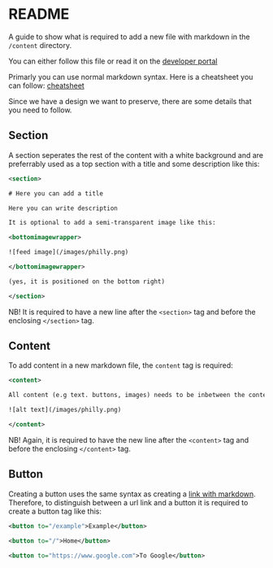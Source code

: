 <content>

# README

A guide to show what is required to add a new file with markdown in the `/content` directory.

You can either follow this file or read it on the [developer portal](https://developer.test.digitallibrary.io/README)

Primarly you can use normal markdown syntax. Here is a cheatsheet you can follow: [cheatsheet](https://github.com/adam-p/markdown-here/wiki/Markdown-Cheatsheet)

Since we have a design we want to preserve, there are some details that you need to follow.

## Section

A section seperates the rest of the content with a white background and are preferrably used as a top section with a title and some description like this:

```xml
<section>

# Here you can add a title

Here you can write description

It is optional to add a semi-transparent image like this:

<bottomimagewrapper>

![feed image](/images/philly.png)

</bottomimagewrapper>

(yes, it is positioned on the bottom right)

</section>
```

NB! It is required to have a new line after the `<section>` tag and before the enclosing `</section>` tag.

## Content

To add content in a new markdown file, the `content` tag is required:

```xml
<content>

All content (e.g text. buttons, images) needs to be inbetween the content tags

![alt text](/images/philly.png)

</content>
```

NB! Again, it is required to have the new line after the `<content>` tag and before the enclosing `</content>` tag.

## Button

Creating a button uses the same syntax as creating a [link with markdown](https://github.com/adam-p/markdown-here/wiki/Markdown-Cheatsheet#links). Therefore, to distinguish between a url link and a button it is required to create a button tag like this:

```xml
<button to="/example">Example</button>

<button to="/">Home</button>

<button to="https://www.google.com">To Google</button>
```

</content>
